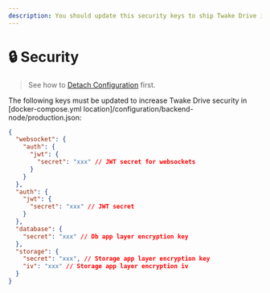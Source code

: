 ```yaml
---
description: You should update this security keys to ship Twake Drive in production.
---
```


# 🔒 Security
<!-- TODO[NOT UP TO DATE] -->
> See how to [Detach Configuration](./) first.

The following keys must be updated to increase Twake Drive security in [docker-compose.yml location]/configuration/backend-node/production.json:

```json
{
  "websocket": {
    "auth": {
      "jwt": {
        "secret": "xxx" // JWT secret for websockets
      }
    }
  },
  "auth": {
    "jwt": {
      "secret": "xxx" // JWT secret
    }
  },
  "database": {
    "secret": "xxx" // Db app layer encryption key
  },
  "storage": {
    "secret": "xxx", // Storage app layer encryption key
    "iv": "xxx" // Storage app layer encryption iv
  }
}
```
